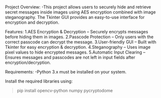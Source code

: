 Project Overview:
-This project allows users to securely hide and retrieve secret messages inside images using AES encryption combined with image steganography. The Tkinter GUI provides an easy-to-use interface for encryption and decryption.

Features:
1.AES Encryption & Decryption – Securely encrypts messages before hiding them in images.
2.Passcode Protection – Only users with the correct passcode can decrypt the message.
3.User-friendly GUI – Built with Tkinter for easy encryption & decryption.
4.Steganography – Uses image pixel values to hide encrypted messages.
5.Automatic Input Clearing – Ensures messages and passcodes are not left in input fields after encryption/decryption.

Requirements:
-Python 3.x must be installed on your system.

Install the required libraries using:
>pip install opencv-python numpy pycryptodome